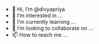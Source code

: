- 👋 Hi, I’m @divyapriya
- 👀 I’m interested in ...
- 🌱 I’m currently learning ...
- 💞️ I’m looking to collaborate on ...
- 📫 How to reach me ...

<!---
divyapriyadp/divyapriyadp is a ✨ special ✨ repository because its `README.md` (this file) appears on your GitHub profile.
You can click the Preview link to take a look at your changes.
--->
